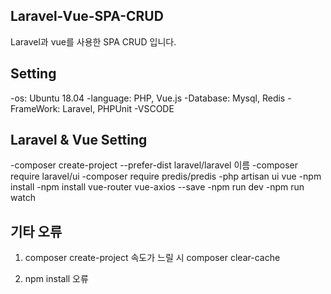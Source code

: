 ## Laravel-Vue-SPA-CRUD
Laravel과 vue를 사용한 SPA CRUD 입니다.

## Setting
-os: Ubuntu 18.04
-language: PHP, Vue.js
-Database: Mysql, Redis
-FrameWork: Laravel, PHPUnit
-VSCODE

## Laravel & Vue Setting
-composer create-project --prefer-dist laravel/laravel 이름
-composer require laravel/ui
-composer require predis/predis
-php artisan ui vue
-npm install
-npm install vue-router vue-axios --save
-npm run dev
-npm run watch

## 기타 오류
1. composer create-project 속도가 느릴 시
  composer clear-cache

2. npm install 오류
